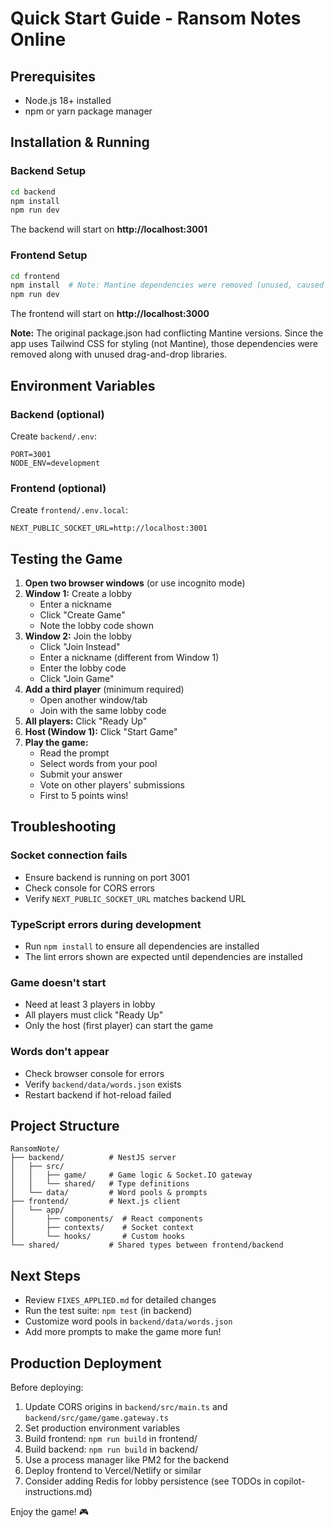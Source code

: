 # Quick Start Guide - Ransom Notes Online

## Prerequisites
- Node.js 18+ installed
- npm or yarn package manager

## Installation & Running

### Backend Setup
```bash
cd backend
npm install
npm run dev
```
The backend will start on **http://localhost:3001**

### Frontend Setup
```bash
cd frontend
npm install  # Note: Mantine dependencies were removed (unused, caused conflicts)
npm run dev
```
The frontend will start on **http://localhost:3000**

**Note:** The original package.json had conflicting Mantine versions. Since the app uses Tailwind CSS for styling (not Mantine), those dependencies were removed along with unused drag-and-drop libraries.

## Environment Variables

### Backend (optional)
Create `backend/.env`:
```env
PORT=3001
NODE_ENV=development
```

### Frontend (optional)
Create `frontend/.env.local`:
```env
NEXT_PUBLIC_SOCKET_URL=http://localhost:3001
```

## Testing the Game

1. **Open two browser windows** (or use incognito mode)
2. **Window 1:** Create a lobby
   - Enter a nickname
   - Click "Create Game"
   - Note the lobby code shown
3. **Window 2:** Join the lobby
   - Click "Join Instead"
   - Enter a nickname (different from Window 1)
   - Enter the lobby code
   - Click "Join Game"
4. **Add a third player** (minimum required)
   - Open another window/tab
   - Join with the same lobby code
5. **All players:** Click "Ready Up"
6. **Host (Window 1):** Click "Start Game"
7. **Play the game:**
   - Read the prompt
   - Select words from your pool
   - Submit your answer
   - Vote on other players' submissions
   - First to 5 points wins!

## Troubleshooting

### Socket connection fails
- Ensure backend is running on port 3001
- Check console for CORS errors
- Verify `NEXT_PUBLIC_SOCKET_URL` matches backend URL

### TypeScript errors during development
- Run `npm install` to ensure all dependencies are installed
- The lint errors shown are expected until dependencies are installed

### Game doesn't start
- Need at least 3 players in lobby
- All players must click "Ready Up"
- Only the host (first player) can start the game

### Words don't appear
- Check browser console for errors
- Verify `backend/data/words.json` exists
- Restart backend if hot-reload failed

## Project Structure

```
RansomNote/
├── backend/          # NestJS server
│   ├── src/
│   │   ├── game/     # Game logic & Socket.IO gateway
│   │   └── shared/   # Type definitions
│   └── data/         # Word pools & prompts
├── frontend/         # Next.js client
│   └── app/
│       ├── components/  # React components
│       ├── contexts/    # Socket context
│       └── hooks/       # Custom hooks
└── shared/           # Shared types between frontend/backend
```

## Next Steps

- Review `FIXES_APPLIED.md` for detailed changes
- Run the test suite: `npm test` (in backend)
- Customize word pools in `backend/data/words.json`
- Add more prompts to make the game more fun!

## Production Deployment

Before deploying:
1. Update CORS origins in `backend/src/main.ts` and `backend/src/game/game.gateway.ts`
2. Set production environment variables
3. Build frontend: `npm run build` in frontend/
4. Build backend: `npm run build` in backend/
5. Use a process manager like PM2 for the backend
6. Deploy frontend to Vercel/Netlify or similar
7. Consider adding Redis for lobby persistence (see TODOs in copilot-instructions.md)

Enjoy the game! 🎮
